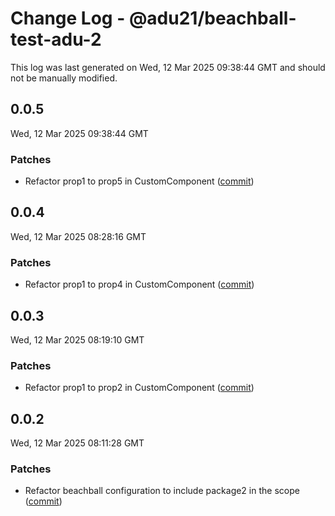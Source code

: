 # Change Log - @adu21/beachball-test-adu-2

This log was last generated on Wed, 12 Mar 2025 09:38:44 GMT and should not be manually modified.

<!-- Start content -->

## 0.0.5

Wed, 12 Mar 2025 09:38:44 GMT

### Patches

- Refactor prop1 to prop5 in CustomComponent ([commit](https://github.com/dp-test-org-1/beachball-testing/commit/93b3ec070c45b0b01df2a5b769ad37cd613de7d6))

## 0.0.4

Wed, 12 Mar 2025 08:28:16 GMT

### Patches

- Refactor prop1 to prop4 in CustomComponent ([commit](https://github.com/dp-test-org-1/beachball-testing/commit/62e144fa8aebb4e9bb12d63279ab91fa59079fe4))

## 0.0.3

Wed, 12 Mar 2025 08:19:10 GMT

### Patches

- Refactor prop1 to prop2 in CustomComponent ([commit](https://github.com/dp-test-org-1/beachball-testing/commit/ebd547a8230cdfbeff319aa5455976ad74b96482))

## 0.0.2

Wed, 12 Mar 2025 08:11:28 GMT

### Patches

- Refactor beachball configuration to include package2 in the scope ([commit](https://github.com/dp-test-org-1/beachball-testing/commit/a4cccd9cd366b6134012b14568632a5c1bd66d3b))
